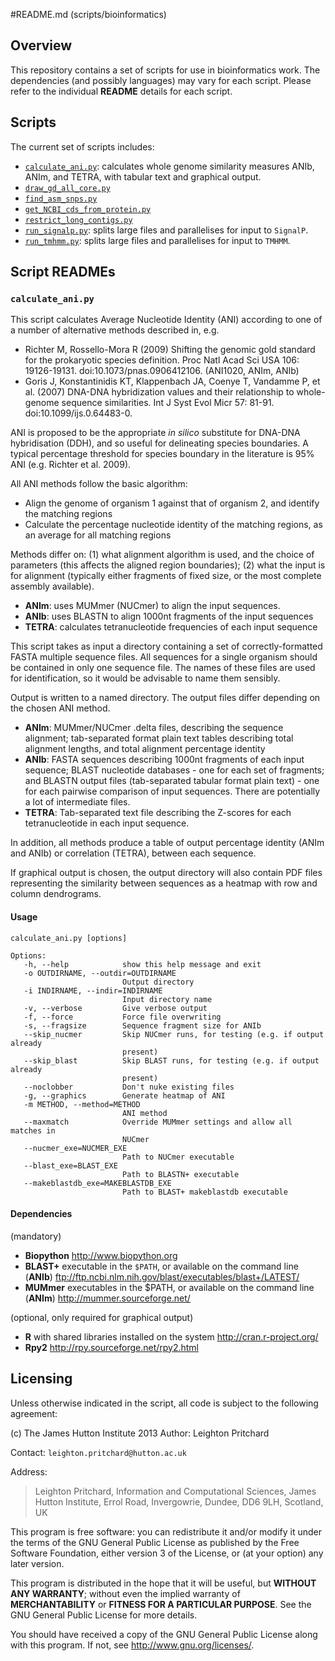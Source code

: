 #README.md (scripts/bioinformatics)

## Overview
This repository contains a set of scripts for use in bioinformatics work. The dependencies (and possibly languages) may vary for each script. Please refer to the individual **README** details for each script.

## Scripts
The current set of scripts includes:

* [`calculate_ani.py`](#calculate_ani): calculates whole genome similarity measures ANIb, ANIm, and TETRA, with tabular text and graphical output.
* [`draw_gd_all_core.py`](#draw_gd_all_core)
* [`find_asm_snps.py`](find_asm_snps)
* [`get_NCBI_cds_from_protein.py`](get_NCBI_cds_from_protein)
* [`restrict_long_contigs.py`](restrict_long_contigs)
* [`run_signalp.py`](run_signalp): splits large files and parallelises for input to `SignalP`.
* [`run_tmhmm.py`](run_tmhmm): splits large files and parallelises for input to `TMHMM`.

## Script READMEs

### <a name="calculate_ani">`calculate_ani.py`</a>

This script calculates Average Nucleotide Identity (ANI) according to one of a number of alternative methods described in, e.g.

* Richter M, Rossello-Mora R (2009) Shifting the genomic gold standard for the prokaryotic species definition. Proc Natl Acad Sci USA 106: 19126-19131. doi:10.1073/pnas.0906412106. (ANI1020, ANIm, ANIb)
* Goris J, Konstantinidis KT, Klappenbach JA, Coenye T, Vandamme P, et al. (2007) DNA-DNA hybridization values and their relationship to whole-genome sequence similarities. Int J Syst Evol Micr 57: 81-91. doi:10.1099/ijs.0.64483-0.

ANI is proposed to be the appropriate *in silico* substitute for DNA-DNA 
hybridisation (DDH), and so useful for delineating species boundaries. A 
typical percentage threshold for species boundary in the literature is 95% 
ANI (e.g. Richter et al. 2009).

All ANI methods follow the basic algorithm:

- Align the genome of organism 1 against that of organism 2, and identify the matching regions
- Calculate the percentage nucleotide identity of the matching regions, as an average for all matching regions

Methods differ on: (1) what alignment algorithm is used, and the choice of parameters (this affects the aligned region boundaries); (2) what the input is for alignment (typically either fragments of fixed size, or the most complete assembly available).

* **ANIm**: uses MUMmer (NUCmer) to align the input sequences.
* **ANIb**: uses BLASTN to align 1000nt fragments of the input sequences
* **TETRA**: calculates tetranucleotide frequencies of each input sequence

This script takes as input a directory containing a set of correctly-formatted FASTA multiple sequence files. All sequences for a single organism should be contained in only one sequence file. The names of these files are used for identification, so it would be advisable to name 
them sensibly.

Output is written to a named directory. The output files differ depending on the chosen ANI method.

* **ANIm**: MUMmer/NUCmer .delta files, describing the sequence alignment; tab-separated format plain text tables describing total alignment lengths, and total alignment percentage identity
* **ANIb**: FASTA sequences describing 1000nt fragments of each input sequence; BLAST nucleotide databases - one for each set of fragments; and BLASTN output files (tab-separated tabular format plain text) - one for each pairwise comparison of input sequences. There are potentially a lot of intermediate files.
* **TETRA**: Tab-separated text file describing the Z-scores for each tetranucleotide in each input sequence.

In addition, all methods produce a table of output percentage identity (ANIm and ANIb) or correlation (TETRA), between each sequence.

If graphical output is chosen, the output directory will also contain PDF files representing the similarity between sequences as a heatmap with row and column dendrograms.

#### Usage

```
calculate_ani.py [options]

Options:
   -h, --help            show this help message and exit
   -o OUTDIRNAME, --outdir=OUTDIRNAME
                         Output directory
   -i INDIRNAME, --indir=INDIRNAME
                         Input directory name
   -v, --verbose         Give verbose output
   -f, --force           Force file overwriting
   -s, --fragsize        Sequence fragment size for ANIb
   --skip_nucmer         Skip NUCmer runs, for testing (e.g. if output already
                         present)
   --skip_blast          Skip BLAST runs, for testing (e.g. if output already
                         present)
   --noclobber           Don't nuke existing files
   -g, --graphics        Generate heatmap of ANI
   -m METHOD, --method=METHOD
                         ANI method
   --maxmatch            Override MUMmer settings and allow all matches in 
                         NUCmer
   --nucmer_exe=NUCMER_EXE
                         Path to NUCmer executable
   --blast_exe=BLAST_EXE
                         Path to BLASTN+ executable
   --makeblastdb_exe=MAKEBLASTDB_EXE
                         Path to BLAST+ makeblastdb executable
```

#### Dependencies

(mandatory)

* **Biopython** <http://www.biopython.org>
* **BLAST+** executable in the `$PATH`, or available on the command line (**ANIb**) <ftp://ftp.ncbi.nlm.nih.gov/blast/executables/blast+/LATEST/>
* **MUMmer** executables in the $PATH, or available on the command line (**ANIm**) <http://mummer.sourceforge.net/>

(optional, only required for graphical output)

* **R** with shared libraries installed on the system <http://cran.r-project.org/>
* **Rpy2** <http://rpy.sourceforge.net/rpy2.html>

## Licensing

Unless otherwise indicated in the script, all code is subject to the following agreement:

(c) The James Hutton Institute 2013
Author: Leighton Pritchard

Contact:
`leighton.pritchard@hutton.ac.uk`

Address: 
> Leighton Pritchard,
> Information and Computational Sciences,
> James Hutton Institute,
> Errol Road,
> Invergowrie,
> Dundee,
> DD6 9LH,
> Scotland,
> UK

This program is free software: you can redistribute it and/or modify it under the terms of the GNU General Public License as published by the Free Software Foundation, either version 3 of the License, or (at your option) any later version.

This program is distributed in the hope that it will be useful, but **WITHOUT ANY WARRANTY**; without even the implied warranty of **MERCHANTABILITY** or **FITNESS FOR A PARTICULAR PURPOSE**.  See the GNU General Public License for more details.

You should have received a copy of the GNU General Public License along with this program.  If not, see <http://www.gnu.org/licenses/>.
